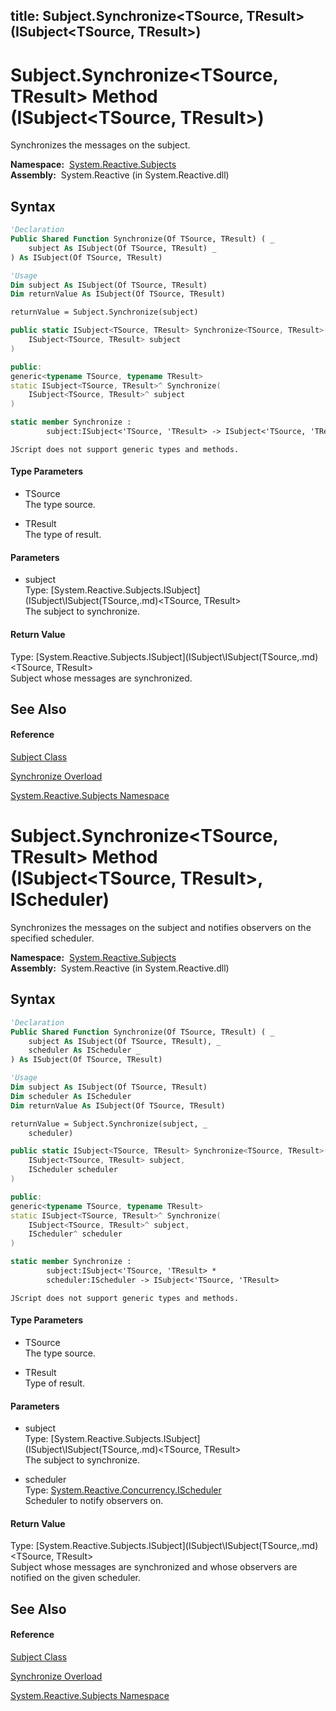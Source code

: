 title: Subject.Synchronize<TSource, TResult>(ISubject<TSource, TResult>)
---
# Subject.Synchronize\<TSource, TResult\> Method (ISubject\<TSource, TResult\>)

Synchronizes the messages on the subject.

**Namespace:**  [System.Reactive.Subjects](System.Reactive.Subjects\System.Reactive.Subjects.md)  
**Assembly:**  System.Reactive (in System.Reactive.dll)

## Syntax

```vb
'Declaration
Public Shared Function Synchronize(Of TSource, TResult) ( _
    subject As ISubject(Of TSource, TResult) _
) As ISubject(Of TSource, TResult)
```

```vb
'Usage
Dim subject As ISubject(Of TSource, TResult)
Dim returnValue As ISubject(Of TSource, TResult)

returnValue = Subject.Synchronize(subject)
```

```csharp
public static ISubject<TSource, TResult> Synchronize<TSource, TResult>(
    ISubject<TSource, TResult> subject
)
```

```c++
public:
generic<typename TSource, typename TResult>
static ISubject<TSource, TResult>^ Synchronize(
    ISubject<TSource, TResult>^ subject
)
```

```fsharp
static member Synchronize : 
        subject:ISubject<'TSource, 'TResult> -> ISubject<'TSource, 'TResult> 
```

```jscript
JScript does not support generic types and methods.
```

#### Type Parameters

- TSource  
  The type source.

- TResult  
  The type of result.

#### Parameters

- subject  
  Type: [System.Reactive.Subjects.ISubject](ISubject\ISubject(TSource,.md)\<TSource, TResult\>  
  The subject to synchronize.

#### Return Value

Type: [System.Reactive.Subjects.ISubject](ISubject\ISubject(TSource,.md)\<TSource, TResult\>  
Subject whose messages are synchronized.

## See Also

#### Reference

[Subject Class](Subject\Subject.md)

[Synchronize Overload](Synchronize\Subject.Synchronize.md)

[System.Reactive.Subjects Namespace](System.Reactive.Subjects\System.Reactive.Subjects.md)

# Subject.Synchronize\<TSource, TResult\> Method (ISubject\<TSource, TResult\>, IScheduler)

Synchronizes the messages on the subject and notifies observers on the specified scheduler.

**Namespace:**  [System.Reactive.Subjects](System.Reactive.Subjects\System.Reactive.Subjects.md)  
**Assembly:**  System.Reactive (in System.Reactive.dll)

## Syntax

```vb
'Declaration
Public Shared Function Synchronize(Of TSource, TResult) ( _
    subject As ISubject(Of TSource, TResult), _
    scheduler As IScheduler _
) As ISubject(Of TSource, TResult)
```

```vb
'Usage
Dim subject As ISubject(Of TSource, TResult)
Dim scheduler As IScheduler
Dim returnValue As ISubject(Of TSource, TResult)

returnValue = Subject.Synchronize(subject, _
    scheduler)
```

```csharp
public static ISubject<TSource, TResult> Synchronize<TSource, TResult>(
    ISubject<TSource, TResult> subject,
    IScheduler scheduler
)
```

```c++
public:
generic<typename TSource, typename TResult>
static ISubject<TSource, TResult>^ Synchronize(
    ISubject<TSource, TResult>^ subject, 
    IScheduler^ scheduler
)
```

```fsharp
static member Synchronize : 
        subject:ISubject<'TSource, 'TResult> * 
        scheduler:IScheduler -> ISubject<'TSource, 'TResult> 
```

```jscript
JScript does not support generic types and methods.
```

#### Type Parameters

- TSource  
  The type source.

- TResult  
  Type of result.

#### Parameters

- subject  
  Type: [System.Reactive.Subjects.ISubject](ISubject\ISubject(TSource,.md)\<TSource, TResult\>  
  The subject to synchronize.

- scheduler  
  Type: [System.Reactive.Concurrency.IScheduler](IScheduler\IScheduler.md)  
  Scheduler to notify observers on.

#### Return Value

Type: [System.Reactive.Subjects.ISubject](ISubject\ISubject(TSource,.md)\<TSource, TResult\>  
Subject whose messages are synchronized and whose observers are notified on the given scheduler.

## See Also

#### Reference

[Subject Class](Subject\Subject.md)

[Synchronize Overload](Synchronize\Subject.Synchronize.md)

[System.Reactive.Subjects Namespace](System.Reactive.Subjects\System.Reactive.Subjects.md)
